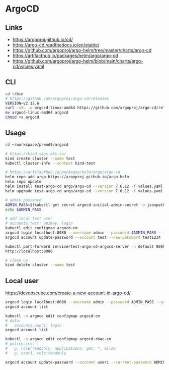 ArgoCD
======

## Links
- https://argoproj.github.io/cd/
- https://argo-cd.readthedocs.io/en/stable/
- https://github.com/argoproj/argo-helm/tree/master/charts/argo-cd
- https://artifacthub.io/packages/helm/argo/argo-cd
- https://github.com/argoproj/argo-helm/blob/main/charts/argo-cd/values.yaml

## CLI
```bash
cd ~/bin
# https://github.com/argoproj/argo-cd/releases
VERSION=v2.12.6
curl -sSL -o argocd-linux-amd64 https://github.com/argoproj/argo-cd/releases/download/$VERSION/argocd-linux-amd64
mv argocd-linux-amd64 argocd
chmod +x argocd
```

## Usage
```bash
cd ~/workspace/prwnd9/argocd

# https://kind.sigs.k8s.io/
kind create cluster --name test
kubectl cluster-info --context kind-test

# https://artifacthub.io/packages/helm/argo/argo-cd
helm repo add argo https://argoproj.github.io/argo-helm
helm repo update
helm install test-argo-cd argo/argo-cd --version 7.6.12 -f values.yaml --wait
helm upgrade test-argo-cd argo/argo-cd --version 7.6.12 -f values.yaml --wait

# admin password
ADMIN_PASS=$(kubectl get secret argocd-initial-admin-secret -o jsonpath="{.data.password}" | base64 -d)
echo $ADMIN_PASS

# add local test user
# accounts.test: apiKey, login
kubectl edit configmap argocd-cm
argocd login localhost:8080 --username admin --password $ADMIN_PASS --insecure
argocd account update-password --account test --new-password test1234

kubectl port-forward service/test-argo-cd-argocd-server -n default 8080:443
http://localhost:8080

# clean up
kind delete cluster --name test
```

## Local user
https://devopscube.com/create-a-new-account-in-argo-cd/
```bash
argocd login localhost:8080 --username admin --password ADMIN_PASS --grpc-web
argocd account list

kubectl -n argocd edit configmap argocd-cm
# data:
#   accounts.user1: login
argocd account list

kubectl -n argocd edit configmap argocd-rbac-cm
# policy.csv: |
#   p, role:readonly, applications, get, *, allow
#   g, user1, role:readonly

argocd account update-password --account user1 --current-password ADMIN_PASS --new-password NEW_USER_PASS
```

